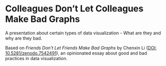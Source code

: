 # Colleagues Don’t Let Colleagues Make Bad Graphs

A presentation about certain types of data visualization - What are they and why are they bad.

Based on *Friends Don't Let Friends Make Bad Graphs* by Chenxin Li ([DOI: 10.5281/zenodo.7542491](https://doi.org/10.5281/zenodo.7542491)), an opinionated essay about good and bad practices in data visualization.
